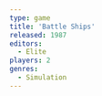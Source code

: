 ```yaml
---
type: game
title: 'Battle Ships'
released: 1987
editors: 
  - Elite
players: 2
genres:
  - Simulation
---
```

